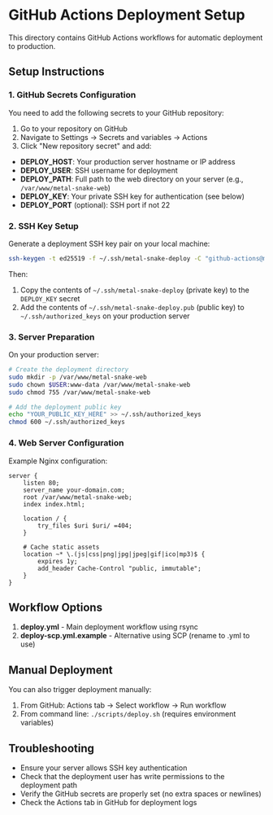 # GitHub Actions Deployment Setup

This directory contains GitHub Actions workflows for automatic deployment to production.

## Setup Instructions

### 1. GitHub Secrets Configuration

You need to add the following secrets to your GitHub repository:

1. Go to your repository on GitHub
2. Navigate to Settings → Secrets and variables → Actions
3. Click "New repository secret" and add:

- **DEPLOY_HOST**: Your production server hostname or IP address
- **DEPLOY_USER**: SSH username for deployment
- **DEPLOY_PATH**: Full path to the web directory on your server (e.g., `/var/www/metal-snake-web`)
- **DEPLOY_KEY**: Your private SSH key for authentication (see below)
- **DEPLOY_PORT** (optional): SSH port if not 22

### 2. SSH Key Setup

Generate a deployment SSH key pair on your local machine:

```bash
ssh-keygen -t ed25519 -f ~/.ssh/metal-snake-deploy -C "github-actions@metal-snake"
```

Then:
1. Copy the contents of `~/.ssh/metal-snake-deploy` (private key) to the `DEPLOY_KEY` secret
2. Add the contents of `~/.ssh/metal-snake-deploy.pub` (public key) to `~/.ssh/authorized_keys` on your production server

### 3. Server Preparation

On your production server:

```bash
# Create the deployment directory
sudo mkdir -p /var/www/metal-snake-web
sudo chown $USER:www-data /var/www/metal-snake-web
sudo chmod 755 /var/www/metal-snake-web

# Add the deployment public key
echo "YOUR_PUBLIC_KEY_HERE" >> ~/.ssh/authorized_keys
chmod 600 ~/.ssh/authorized_keys
```

### 4. Web Server Configuration

Example Nginx configuration:

```nginx
server {
    listen 80;
    server_name your-domain.com;
    root /var/www/metal-snake-web;
    index index.html;

    location / {
        try_files $uri $uri/ =404;
    }

    # Cache static assets
    location ~* \.(js|css|png|jpg|jpeg|gif|ico|mp3)$ {
        expires 1y;
        add_header Cache-Control "public, immutable";
    }
}
```

## Workflow Options

1. **deploy.yml** - Main deployment workflow using rsync
2. **deploy-scp.yml.example** - Alternative using SCP (rename to .yml to use)

## Manual Deployment

You can also trigger deployment manually:

1. From GitHub: Actions tab → Select workflow → Run workflow
2. From command line: `./scripts/deploy.sh` (requires environment variables)

## Troubleshooting

- Ensure your server allows SSH key authentication
- Check that the deployment user has write permissions to the deployment path
- Verify the GitHub secrets are properly set (no extra spaces or newlines)
- Check the Actions tab in GitHub for deployment logs